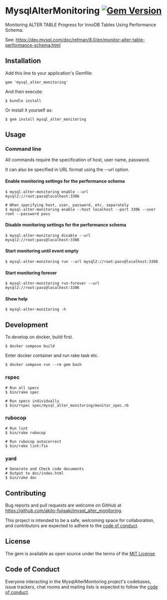 # MysqlAlterMonitoring [![Gem Version](https://badge.fury.io/rb/mysql_alter_monitoring.svg)](https://badge.fury.io/rb/mysql_alter_monitoring)

Monitoring ALTER TABLE Progress for InnoDB Tables Using Performance Schema.

See: https://dev.mysql.com/doc/refman/8.0/en/monitor-alter-table-performance-schema.html

## Installation

Add this line to your application's Gemfile:

```
gem 'mysql_alter_monitoring'
```

And then execute:

```
$ bundle install
```

Or install it yourself as:

```
$ gem install mysql_alter_monitoring
```

## Usage

### Command line

All commands require the specification of host, user name, password.

It can also be specified in URL format using the --url option.

#### Enable monitoring settings for the performance schema

```
$ mysql-alter-monitoring enable --url mysql2://root:pass@localhost:3306

# When specifying host, user, password, etc. separately
$ mysql-alter-monitoring enable --host localhost --port 3306 --user root --password pass
```

#### Disable monitoring settings for the performance schema

```
$ mysql-alter-monitoring disable --url mysql2://root:pass@localhost:3306
```

#### Start monitoring until event empty

```
$ mysql-alter-monitoring run --url mysql2://root:pass@localhost:3306
```

#### Start monitoring forever

```
$ mysql-alter-monitoring run-forever --url mysql2://root:pass@localhost:3306
```

#### Show help

```
$ mysql-alter-monitoring -h
```

## Development

To develop on docker, build first.

```
$ docker compose build
```

Enter docker container and run rake task etc.

```
$ docker compose run --rm gem bash
```

### rspec

```
# Run all specs
$ bin/rake spec

# Run specs individually
$ bin/rspec spec/mysql_alter_monitoring/monitor_spec.rb
```

### rubocop

```
# Run lint
$ bin/rake rubocop

# Run rubocop autocorrect
$ bin/rake lint:fix
```

### yard

```
# Generate and Check code documents
# Output to doc/index.html
$ bin/rake doc
```

## Contributing

Bug reports and pull requests are welcome on GitHub at https://github.com/akito-fujisaki/mysql_alter_monitoring.

This project is intended to be a safe, welcoming space for collaboration, and contributors are expected to adhere to the [code of conduct](https://github.com/akito-fujisaki/mysql_alter_monitoring/blob/main/CODE_OF_CONDUCT.md).

## License

The gem is available as open source under the terms of the [MIT License](https://opensource.org/licenses/MIT).

## Code of Conduct

Everyone interacting in the MysqlAlterMonitoring project's codebases, issue trackers, chat rooms and mailing lists is expected to follow the [code of conduct](https://github.com/akito-fujisaki/mysql_alter_monitoring/blob/main/CODE_OF_CONDUCT.md).
